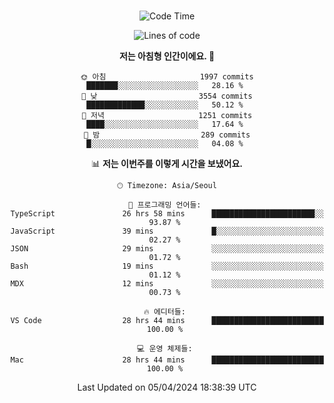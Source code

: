 <div align="center">

<br />

 <!--START_SECTION:waka-->
![Code Time](http://img.shields.io/badge/Code%20Time-2%2C351%20hrs%2049%20mins-blue)

![Lines of code](https://img.shields.io/badge/%EC%A0%80%EB%8A%94%20%EC%97%AC%ED%83%9C%EA%B9%8C%EC%A7%80%20-4.0%20million%20%EC%A4%84%EC%9D%98%20%EC%BD%94%EB%93%9C%EB%A5%BC%20%EC%9E%91%EC%84%B1%ED%96%88%EC%96%B4%EC%9A%94.-blue)

**저는 아침형 인간이에요. 🐤** 

```text
🌞 아침                     1997 commits        ███████░░░░░░░░░░░░░░░░░░   28.16 % 
🌆 낮　                     3554 commits        █████████████░░░░░░░░░░░░   50.12 % 
🌃 저녁                     1251 commits        ████░░░░░░░░░░░░░░░░░░░░░   17.64 % 
🌙 밤　                     289 commits         █░░░░░░░░░░░░░░░░░░░░░░░░   04.08 % 
```


📊 **저는 이번주를 이렇게 시간을 보냈어요.** 

```text
🕑︎ Timezone: Asia/Seoul

💬 프로그래밍 언어들: 
TypeScript               26 hrs 58 mins      ███████████████████████░░   93.87 % 
JavaScript               39 mins             █░░░░░░░░░░░░░░░░░░░░░░░░   02.27 % 
JSON                     29 mins             ░░░░░░░░░░░░░░░░░░░░░░░░░   01.72 % 
Bash                     19 mins             ░░░░░░░░░░░░░░░░░░░░░░░░░   01.12 % 
MDX                      12 mins             ░░░░░░░░░░░░░░░░░░░░░░░░░   00.73 % 

🔥 에디터들: 
VS Code                  28 hrs 44 mins      █████████████████████████   100.00 % 

💻 운영 체제들: 
Mac                      28 hrs 44 mins      █████████████████████████   100.00 % 
```


 Last Updated on 05/04/2024 18:38:39 UTC
<!--END_SECTION:waka-->

</div>
